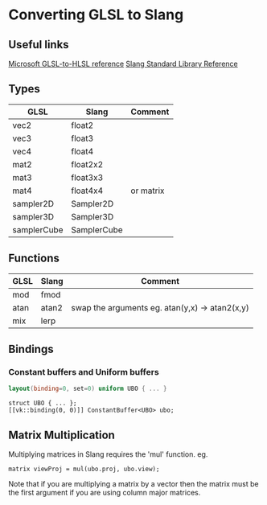 # Converting GLSL to Slang

## Useful links

[Microsoft GLSL-to-HLSL reference](https://learn.microsoft.com/en-us/windows/uwp/gaming/glsl-to-hlsl-reference)
[Slang Standard Library Reference](https://shader-slang.org/stdlib-reference/index.html)

## Types
  
| GLSL        | Slang       | Comment   |
|-------------|-------------|-----------|
| vec2        | float2      |           |
| vec3        | float3      |           |
| vec4        | float4      |           |
| mat2        | float2x2    |           |
| mat3        | float3x3    |           |
| mat4        | float4x4    | or matrix |
| sampler2D   | Sampler2D   |           |
| sampler3D   | Sampler3D   |           |
| samplerCube | SamplerCube |           |


## Functions

| GLSL        | Slang       | Comment                                        |
|-------------|-------------|------------------------------------------------|
| mod         | fmod        |                                                |  
| atan        | atan2       | swap the arguments eg. atan(y,x) -> atan2(x,y) |       
| mix         | lerp        |                                                |

## Bindings

### Constant buffers and Uniform buffers

```glsl
layout(binding=0, set=0) uniform UBO { ... }  
```

```slang
struct UBO { ... };
[[vk::binding(0, 0)]] ConstantBuffer<UBO> ubo; 
```
## Matrix Multiplication

Multiplying matrices in Slang requires the 'mul' function.
eg.
```Slang
matrix viewProj = mul(ubo.proj, ubo.view);
```
Note that if you are multiplying a matrix by a vector then the matrix must be the first argument if you are using column major matrices.






